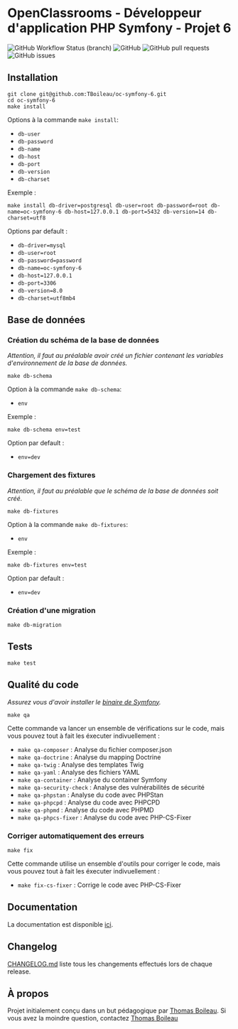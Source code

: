# OpenClassrooms - Développeur d'application PHP Symfony - Projet 6

![GitHub Workflow Status (branch)](https://img.shields.io/github/workflow/status/TBoileau/oc-symfony-6/Continuous%20integration/develop?style=for-the-badge)
![GitHub](https://img.shields.io/github/license/TBoileau/oc-symfony-6?style=for-the-badge)
![GitHub pull requests](https://img.shields.io/github/issues-pr-raw/TBoileau/oc-symfony-6?style=for-the-badge)
![GitHub issues](https://img.shields.io/github/issues-raw/TBoileau/oc-symfony-6?style=for-the-badge)

## Installation
```
git clone git@github.com:TBoileau/oc-symfony-6.git
cd oc-symfony-6
make install
```

Options à la commande `make install`:
* `db-user`
* `db-password`
* `db-name`
* `db-host`
* `db-port`
* `db-version`
* `db-charset`

Exemple :
```
make install db-driver=postgresql db-user=root db-password=root db-name=oc-symfony-6 db-host=127.0.0.1 db-port=5432 db-version=14 db-charset=utf8
```

Options par default :
* `db-driver=mysql`
* `db-user=root`
* `db-password=password`
* `db-name=oc-symfony-6`
* `db-host=127.0.0.1`
* `db-port=3306`
* `db-version=8.0`
* `db-charset=utf8mb4`

## Base de données

### Création du schéma de la base de données
*Attention, il faut au préalable avoir créé un fichier contenant les variables d'environnement de la base de données.*
```
make db-schema
```

Option à la commande `make db-schema`:
* `env`

Exemple :
```
make db-schema env=test
```

Option par default :
* `env=dev`

### Chargement des fixtures
*Attention, il faut au préalable que le schéma de la base de données soit créé.*
```
make db-fixtures
```

Option à la commande `make db-fixtures`:
* `env`

Exemple :
```
make db-fixtures env=test
```

Option par default :
* `env=dev`

### Création d'une migration
```
make db-migration
```

## Tests
```
make test
```

## Qualité du code
*Assurez vous d'avoir installer le [binaire de Symfony](https://symfony.com/download).*

```
make qa
```

Cette commande va lancer un ensemble de vérifications sur le code, mais vous pouvez tout à fait les éxecuter indivuellement :
* `make qa-composer` : Analyse du fichier composer.json
* `make qa-doctrine` : Analyse du mapping Doctrine
* `make qa-twig` : Analyse des templates Twig
* `make qa-yaml` : Analyse des fichiers YAML
* `make qa-container` : Analyse du container Symfony
* `make qa-security-check` : Analyse des vulnérabilités de sécurité
* `make qa-phpstan` : Analyse du code avec PHPStan
* `make qa-phpcpd` : Analyse du code avec PHPCPD
* `make qa-phpmd` : Analyse du code avec PHPMD
* `make qa-phpcs-fixer` : Analyse du code avec PHP-CS-Fixer

### Corriger automatiquement des erreurs
```
make fix
```

Cette commande utilise un ensemble d'outils pour corriger le code, mais vous pouvez tout à fait les éxecuter indivuellement :
* `make fix-cs-fixer` : Corrige le code avec PHP-CS-Fixer

## Documentation
La documentation est disponible [ici](https://tboileau.github.io/oc-symfony-6/).

## Changelog
[CHANGELOG.md](/CHANGELOG.md) liste tous les changements effectués lors de chaque release.

## À propos
Projet initialement conçu dans un but pédagogique par [Thomas Boileau](https://github.com/TBoileau). Si vous avez la moindre question, contactez [Thomas Boileau](mailto:t-boileau@email.com?subject=[Github]%20oc-symfony-6)